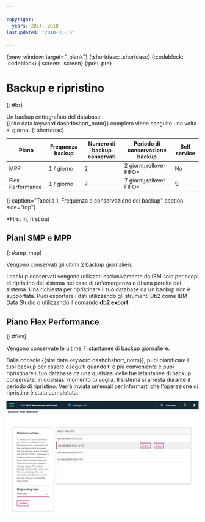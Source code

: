 ```yaml
---

copyright:
  years: 2014, 2018
lastupdated: "2018-05-10"

---
```


<!-- Attribute definitions --> 
{:new_window: target="_blank"}
{:shortdesc: .shortdesc}
{:codeblock: .codeblock}
{:screen: .screen}
{:pre: .pre}

# Backup e ripristino
{: #br}

Un backup crittografato del database {{site.data.keyword.dashdbshort_notm}} completo viene eseguito una volta al giorno.
{: shortdesc}

| Piano             | Frequenza backup | Numero di backup conservati | Periodo di conservazione backup | Self service |
|-------------------|------------------|----------------------------|---------------------------|--------------|
| MPP               | 1 / giorno       | 2                          | 2 giorni; rollover FIFO*         | No    |
| Flex Performance  | 1 / giorno       | 7                          | 7 giorni; rollover FIFO*         | Sì    |
{: caption="Tabella 1. Frequenza e conservazione dei backup" caption-side="top"}

*First in, first out

## Piani SMP e MPP
{: #smp_mpp}

Vengono conservati gli ultimi 2 backup giornalieri.

I backup conservati vengono utilizzati esclusivamente da IBM solo per scopi di ripristino del sistema nel caso di un'emergenza o di una perdita del sistema. Una richiesta per ripristinare il tuo database da un backup non è supportata. Puoi esportare i dati utilizzando gli strumenti Db2 come IBM Data Studio o utilizzando il comando **db2 export**. 

## Piano Flex Performance
{: #flex}

Vengono conservate le ultime 7 istantanee di backup giornaliere.

Dalla console {{site.data.keyword.dashdbshort_notm}}, puoi pianificare i tuoi backup per essere eseguiti quando ti è più conveniente e puoi ripristinare il tuo database da una qualsiasi delle tue istantanee di backup conservate, in qualsiasi momento tu voglia. Il sistema si arresta durante il periodo di ripristino. Verrà inviata un'email per informarti che l'operazione di ripristino è stata completata.

![Vista della pagina di backup e ripristino della console web](images/br.png)

